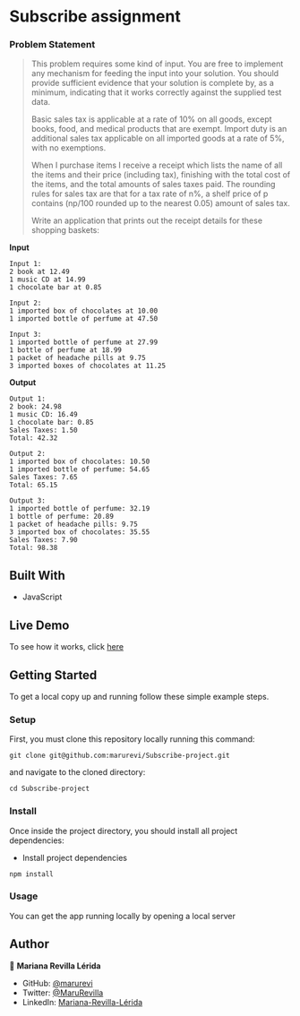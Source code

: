 # Subscribe assignment
### Problem Statement

>This problem requires some kind of input. You are free to implement any mechanism for feeding the input into your solution. You should provide sufficient evidence that your solution is complete by, as a minimum, indicating that it works correctly against the supplied test data.
>
>Basic sales tax is applicable at a rate of 10% on all goods, except books, food, and medical products that are exempt. Import duty is an additional sales tax applicable on all imported goods at a rate of 5%, with no exemptions.
>
>When I purchase items I receive a receipt which lists the name of all the items and their price (including tax), finishing with the total cost of the items, and the total amounts of sales taxes paid. The rounding rules for sales tax are that for a tax rate of n%, a shelf price of p contains (np/100 rounded up to the nearest 0.05) amount of sales tax.
>
>Write an application that prints out the receipt details for these shopping baskets:

**Input**

``````````````````
Input 1:
2 book at 12.49
1 music CD at 14.99
1 chocolate bar at 0.85

```````````````````
```````````````````
Input 2:
1 imported box of chocolates at 10.00
1 imported bottle of perfume at 47.50
````````````````````
```````````
Input 3:
1 imported bottle of perfume at 27.99
1 bottle of perfume at 18.99
1 packet of headache pills at 9.75
3 imported boxes of chocolates at 11.25
``````````````

**Output**

```````````
Output 1:
2 book: 24.98
1 music CD: 16.49
1 chocolate bar: 0.85
Sales Taxes: 1.50
Total: 42.32
``````````````
``````````
Output 2:
1 imported box of chocolates: 10.50
1 imported bottle of perfume: 54.65
Sales Taxes: 7.65
Total: 65.15
````````````
```````````````
Output 3:
1 imported bottle of perfume: 32.19
1 bottle of perfume: 20.89
1 packet of headache pills: 9.75
3 imported box of chocolates: 35.55
Sales Taxes: 7.90
Total: 98.38
```````````````
## Built With

- JavaScript

## Live Demo

To see how it works, click [here](https://marurevi.github.io/Subscribe-project/src/index.html)

## Getting Started

To get a local copy up and running follow these simple example steps.

### Setup

First, you must clone this repository locally running this command:

```
git clone git@github.com:marurevi/Subscribe-project.git
```

and navigate to the cloned directory:

```
cd Subscribe-project
```

### Install

Once inside the project directory, you should install all project dependencies:

- Install project dependencies

```
npm install
```

### Usage

You can get the app running locally by opening a local server

## Author

👤 **Mariana Revilla Lérida**

- GitHub: [@marurevi](https://github.com/marurevi)
- Twitter: [@MaruRevilla](https://twitter.com/MaruRevilla)
- LinkedIn: [Mariana-Revilla-Lérida](https://linkedin.com/in/mariana-revilla-l%C3%A9rida-a12aba143)
